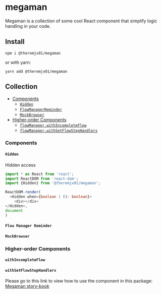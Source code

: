 # megaman
Megaman is a collection of some cool React component that simplify logic handling in your code.

## Install
```npm
npm i @theremjx01/megaman
```
or with yarn:
```npm
yarn add @theremjx01/megaman
```

## Collection

* [Components](#Components)
    + [`Hidden`](#hidden)
    + [`FlowManagerReminder`](#FlowManagerReminder)
    + [`MockBrowser`](#MockBrowser)
* [Higher-order Components](#higher-order-Components)
    + [`flowManager.withIncompleteFlow`](#withIncompleteFlow)
    + [`flowManager.withSetFlowStepHandlers`](#withSetFlowStepHandlers)

### Components    
#### `Hidden`
Hidden access

```typescript jsx
import * as React from 'react';
import ReactDOM from 'react-dom';
import {Hidden} from '@theremjx01/megaman';

ReactDOM.render(
  <Hidden when={boolean | (): boolean}>
    <div></div>
</Hidden>,
document
)

```

#### `Flow Manager Reminder`

#### `MockBrowser`

### Higher-order Components
#### `withIncompleteFlow`

#### `withSetFlowStepHandlers`


Please go to this link to view how to use the component in this package:
[Megaman story-book](https://theremjx01.github.io/megaman/index.html)